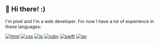 ## 👋 Hi there! :)
I'm pixel and I'm a web developer. For now I have a lot of experience in these languages: 

<a target="_blank" rel="noopener noreferrer nofollow" href="https://img.shields.io/badge/HTML5-E34F26?style=for-the-badge&logo=html5&logoColor=white"><img src="https://img.shields.io/badge/HTML5-E34F26?style=for-the-badge&logo=html5&logoColor=white" alt="html" data-canonical-src="https://img.shields.io/badge/HTML5-E34F26?style=for-the-badge&logo=html5&logoColor=white" style="max-width: 100%;"></a>
<a target="_blank" rel="noopener noreferrer nofollow" href="https://img.shields.io/badge/CSS3-1572B6?style=for-the-badge&logo=css3&logoColor=white"><img src="https://img.shields.io/badge/CSS3-1572B6?style=for-the-badge&logo=css3&logoColor=white" alt="css" data-canonical-src="https://img.shields.io/badge/CSS3-1572B6?style=for-the-badge&logo=css3&logoColor=white" style="max-width: 100%;"></a>
<a target="_blank" rel="noopener noreferrer nofollow" href="https://img.shields.io/badge/JavaScript-F7DF1E?style=for-the-badge&logo=javascript&logoColor=black"><img src="https://img.shields.io/badge/JavaScript-F7DF1E?style=for-the-badge&logo=javascript&logoColor=black" alt="js" data-canonical-src="https://img.shields.io/badge/JavaScript-F7DF1E?style=for-the-badge&logo=javascript&logoColor=black" style="max-width: 100%;"></a>
<a target="_blank" rel="noopener noreferrer nofollow" href="https://img.shields.io/badge/Ruby-CC342D?style=for-the-badge&logo=ruby&logoColor=white"><img src="https://img.shields.io/badge/Ruby-CC342D?style=for-the-badge&logo=ruby&logoColor=white" alt="ruby" data-canonical-src="https://img.shields.io/badge/Ruby-CC342D?style=for-the-badge&logo=ruby&logoColor=white" style="max-width: 100%;"></a>
<a target="_blank" rel="noopener noreferrer nofollow" href="https://img.shields.io/badge/Swift-FA7343?style=for-the-badge&logo=swift&logoColor=white"><img src="https://img.shields.io/badge/Swift-FA7343?style=for-the-badge&logo=swift&logoColor=white" alt="swift" data-canonical-src="https://img.shields.io/badge/Swift-FA7343?style=for-the-badge&logo=swift&logoColor=white" style="max-width: 100%;"></a>
<a target="_blank" rel="noopener noreferrer nofollow" href="https://img.shields.io/badge/Go-00ADD8?style=for-the-badge&logo=go&logoColor=white"><img src="https://img.shields.io/badge/Go-00ADD8?style=for-the-badge&logo=go&logoColor=white" alt="go" data-canonical-src="https://img.shields.io/badge/Go-00ADD8?style=for-the-badge&logo=go&logoColor=white" style="max-width: 100%;"></a>
